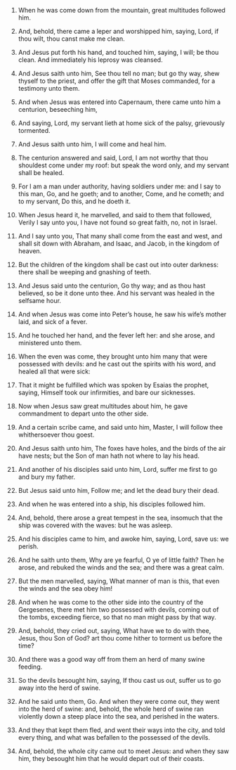 1. When he was come down from the mountain, great multitudes followed
him.

2. And, behold, there came a leper and worshipped him, saying, Lord,
if thou wilt, thou canst make me clean.

3. And Jesus put forth his hand, and touched him, saying, I will; be
thou clean. And immediately his leprosy was cleansed.

4. And Jesus saith unto him, See thou tell no man; but go thy way,
shew thyself to the priest, and offer the gift that Moses commanded,
for a testimony unto them.

5. And when Jesus was entered into Capernaum, there came unto him a
centurion, beseeching him,

6. And saying, Lord, my servant lieth at
home sick of the palsy, grievously tormented.

7. And Jesus saith unto him, I will come and heal him.

8. The centurion answered and said, Lord, I am not worthy that thou
shouldest come under my roof: but speak the word only, and my servant
shall be healed.

9. For I am a man under authority, having soldiers under me: and I
say to this man, Go, and he goeth; and to another, Come, and he
cometh; and to my servant, Do this, and he doeth it.

10. When Jesus heard it, he marvelled, and said to them that
followed, Verily I say unto you, I have not found so great faith, no,
not in Israel.

11. And I say unto you, That many shall come from the east and west,
and shall sit down with Abraham, and Isaac, and Jacob, in the kingdom
of heaven.

12. But the children of the kingdom shall be cast out into outer
darkness: there shall be weeping and gnashing of teeth.

13. And Jesus said unto the centurion, Go thy way; and as thou hast
believed, so be it done unto thee. And his servant was healed in the
selfsame hour.

14. And when Jesus was come into Peter’s house, he saw his wife’s
mother laid, and sick of a fever.

15. And he touched her hand, and the fever left her: and she arose,
and ministered unto them.

16. When the even was come, they brought unto him many that were
possessed with devils: and he cast out the spirits with his word, and
healed all that were sick:

17. That it might be fulfilled which was
spoken by Esaias the prophet, saying, Himself took our infirmities,
and bare our sicknesses.

18. Now when Jesus saw great multitudes about him, he gave
commandment to depart unto the other side.

19. And a certain scribe came, and said unto him, Master, I will
follow thee whithersoever thou goest.

20. And Jesus saith unto him, The foxes have holes, and the birds of
the air have nests; but the Son of man hath not where to lay his head.

21. And another of his disciples said unto him, Lord, suffer me first
to go and bury my father.

22. But Jesus said unto him, Follow me; and let the dead bury their
dead.

23. And when he was entered into a ship, his disciples followed him.

24. And, behold, there arose a great tempest in the sea, insomuch
that the ship was covered with the waves: but he was asleep.

25. And his disciples came to him, and awoke him, saying, Lord, save
us: we perish.

26. And he saith unto them, Why are ye fearful, O ye of little faith?
Then he arose, and rebuked the winds and the sea; and there was a
great calm.

27. But the men marvelled, saying, What manner of man is this, that
even the winds and the sea obey him!

28. And when he was come to the
other side into the country of the Gergesenes, there met him two
possessed with devils, coming out of the tombs, exceeding fierce, so
that no man might pass by that way.

29. And, behold, they cried out, saying, What have we to do with
thee, Jesus, thou Son of God? art thou come hither to torment us
before the time?

30. And there was a good way off from them an herd
of many swine feeding.

31. So the devils besought him, saying, If thou cast us out, suffer
us to go away into the herd of swine.

32. And he said unto them, Go. And when they were come out, they went
into the herd of swine: and, behold, the whole herd of swine ran
violently down a steep place into the sea, and perished in the waters.

33. And they that kept them fled, and went their ways into the city,
and told every thing, and what was befallen to the possessed of the
devils.

34. And, behold, the whole city came out to meet Jesus: and when they
saw him, they besought him that he would depart out of their coasts.